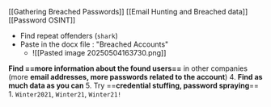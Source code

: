 [[Gathering Breached Passwords]]
[[Email Hunting and Breached data]]
[[Password OSINT]]

- Find repeat offenders (`shark`)
- Paste in the docx file : "Breached Accounts"
	- ![[Pasted image 20250504163730.png]]

**Find ==more information about the found users==** in other companies (more **email addresses, more passwords related to the account**)
	4. **Find as much data as you can**
	5. Try ==**credential stuffing, password spraying**==
		1. `Winter2021`, `Winter21`, `Winter21!`